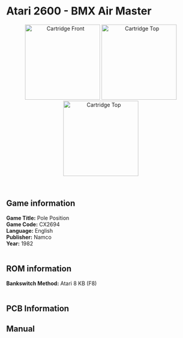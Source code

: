 # Atari 2600 - BMX Air Master

<p align="center" width="100%">
	<img src="https://archive.org/download/A26_POLE_POSITION_CX2694/01_LABEL_FRONT.jpg" alt="Cartridge Front" width="200"/>
	<img src="https://archive.org/download/A26_POLE_POSITION_CX2694/02_LABEL_TOP.jpg" alt="Cartridge Top" width="200"/>
	<img src="https://archive.org/download/A26_POLE_POSITION_CX2694/03_CARTRIDGE_BACK.jpg" alt="Cartridge Top" width="200"/>
</p> <br/>

## Game information

**Game Title:** Pole Position <br/>
**Game Code:** CX2694 <br/>
**Language:** English <br/>
**Publisher:** Namco <br/>
**Year:** 1982 <br/>
<br/>

## ROM information

**Bankswitch Method:** Atari 8 KB (F8) <br/>
<br/>

## PCB Information


## Manual

